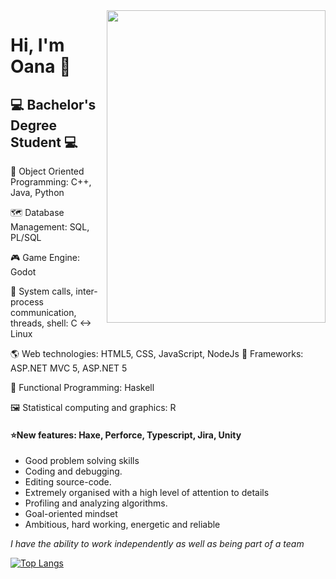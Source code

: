 <img src="https://images-na.ssl-images-amazon.com/images/I/41b6RV5KnzL._SX331_BO1,204,203,200_.jpg" width="350" height="500" align="right"/>

# Hi, I'm Oana :wave:

## :computer: Bachelor's Degree Student :computer:

:peacock: Object Oriented Programming: C++, Java, Python

:world_map: Database Management: SQL, PL/SQL

:video_game: Game Engine: Godot

:penguin: System calls, inter-process communication, threads, shell: C <-> Linux 

:earth_americas: Web technologies: HTML5, CSS, JavaScript, NodeJs
:blue_heart: Frameworks: ASP.NET MVC 5, ASP.NET 5

:crystal_ball: Functional Programming: Haskell

:framed_picture: Statistical computing and graphics: R

#### :star:New features: Haxe, Perforce, Typescript, Jira, Unity

* Good problem solving skills
* Coding and debugging.
* Editing source-code.
* Extremely organised with a high level of attention to details
* Profiling and analyzing algorithms.
* Goal-oriented mindset
* Ambitious, hard working, energetic and reliable

*I have the ability to work independently as well as being part of a team*

[![Top Langs](https://github-readme-stats.vercel.app/api/top-langs/?username=DimaOanaTeodora&layout=compact)](https://github.com/anuraghazra/github-readme-stats)


